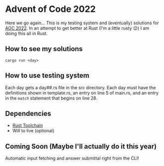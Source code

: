 # Advent of Code 2022
Here we go again...
This is my testing system and (eventually) solutions for [AOC 2022](https://adventofcode.com/2022). In an attempt to get better at Rust (I'm a little rusty 😉) I am doing this all in Rust.

## How to see my solutions
`cargo run <day>`

## How to use testing system
Each day gets a day##.rs file in the src directory. Each day must have the definitions shown in template.rs, an entry on line 5 of main.rs, and an entry in the `match` statement that begins on line 28.

## Dependencies 
 - [Rust Toolchain](https://www.rust-lang.org/tools/install)
 - Will to live (optional)

## Coming Soon (Maybe I'll actually do it this year)
Automatic input fetching and answer submittal right from the CLI!
